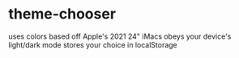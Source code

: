 # theme-chooser

uses colors based off Apple's 2021 24" iMacs
obeys your device's light/dark mode
stores your choice in localStorage
